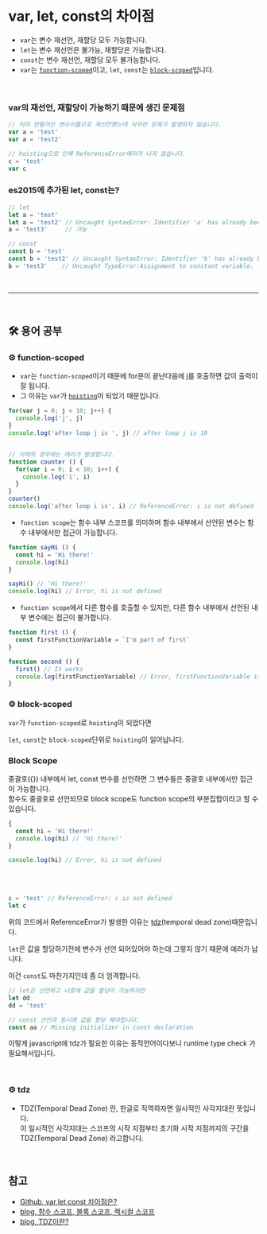 # var, let, const의 차이점

- `var`는 변수 재선언, 재할당 모두 가능합니다. <br>
- `let`는 변수 재선언은 불가능, 재할당은 가능합니다. <br>
- `const`는 변수 재선언, 재할당 모두 불가능합니다. <br>
- `var`는 [`function-scoped`](#gear-function-scoped)이고, `let`, `const`는 [`block-scoped`](#gear-block-scoped)입니다.

<br>

### var의 재선언, 재할당이 가능하기 때문에 생긴 문제점
```js
// 이미 만들어진 변수이름으로 재선언했는데 아무런 문제가 발생하지 않습니다.
var a = 'test'
var a = 'test2'

// hoisting으로 인해 ReferenceError에러가 나지 않습니다.
c = 'test'
var c
```

### es2015에 추가된 let, const는?
```js
// let
let a = 'test'
let a = 'test2' // Uncaught SyntaxError: Identifier 'a' has already been declared
a = 'test3'     // 가능

// const
const b = 'test'
const b = 'test2' // Uncaught SyntaxError: Identifier 'b' has already been declared
b = 'test3'    // Uncaught TypeError:Assignment to constant variable.
```

<br>

---

<br>

## :hammer_and_wrench: 용어 공부

### :gear: function-scoped
- `var`는 `function-scoped`이기 때문에 for문이 끝난다음에 j를 호출하면 값이 출력이 잘 됩니다.
- 그 이유는 `var`가 [`hoisting`](https://github.com/Esoolgnah/Frontend-Interview-Questions/blob/main/Notes/important-5/hoisting.md)이 되었기 때문입니다.

```js
for(var j = 0; j < 10; j++) {
  console.log('j', j)
}
console.log('after loop j is ', j) // after loop j is 10


// 아래의 경우에는 에러가 발생합니다.
function counter () {
  for(var i = 0; i < 10; i++) {
    console.log('i', i)
  }
}
counter()
console.log('after loop i is', i) // ReferenceError: i is not defined
```

- `function scope`는 함수 내부 스코프를 의미하며 함수 내부에서 선언된 변수는 함수 내부에서만 접근이 가능합니다.
```js
function sayHi () {
  const hi = 'Hi there!'
  console.log(hi)
}

sayHi() // 'Hi there!'
console.log(hi) // Error, hi is not defined
```
- `function scope`에서 다른 함수를 호출할 수 있지만, 다른 함수 내부에서 선언된 내부 변수에는 접근이 불가합니다.
```js
function first () {
  const firstFunctionVariable = `I'm part of first`
}

function second () {
  first() // It works
  console.log(firstFunctionVariable) // Error, firstFunctionVariable is not defined
}
```

### :gear: block-scoped

`var`가 `function-scoped`로 `hoisting`이 되었다면

`let`, `const`는 `block-scoped`단위로 `hoisting`이 일어납니다.


### Block Scope
중괄호({}) 내부에서 let, const 변수를 선언하면 그 변수들은 중괄호 내부에서만 접근이 가능합니다. <br>
함수도 중괄호로 선언되므로 block scope도 function scope의 부분집합이라고 할 수 있습니다.
```js
{
  const hi = 'Hi there!'
  console.log(hi) // 'Hi there!'
}

console.log(hi) // Error, hi is not defined
```

<br>

<br>

```js
c = 'test' // ReferenceError: c is not defined
let c
```

위의 코드에서 ReferenceError가 발생한 이유는 [tdz](#gear-tdz)(temporal dead zone)때문입니다. <br>

`let`은 값을 할당하기전에 변수가 선언 되어있어야 하는데 그렇지 않기 때문에 에러가 납니다. <br>

이건 `const`도 마찬가지인데 좀 더 엄격합니다.

```js
// let은 선언하고 나중에 값을 할당이 가능하지만
let dd
dd = 'test'

// const 선언과 동시에 값을 할당 해야합니다.
const aa // Missing initializer in const declaration
```
이렇게 javascript에 tdz가 필요한 이유는 동적언어이다보니 runtime type check 가 필요해서입니다.

<br>

### :gear: tdz
- TDZ(Temporal Dead Zone) 란, 한글로 직역하자면 일시적인 사각지대란 뜻입니다. <br> 이 일시적인 사각지대는 스코프의 시작 지점부터 초기화 시작 지점까지의 구간을 TDZ(Temporal Dead Zone) 라고합니다.

<br>

## 참고

- [Github, var,let,const 차이점은?](https://gist.github.com/LeoHeo/7c2a2a6dbcf80becaaa1e61e90091e5d)
- [blog, 함수 스코프, 블록 스코프, 렉시컬 스코프](https://velog.io/@iwaskorean/JavaScript-33%EA%B0%80%EC%A7%80-%EA%B0%9C%EB%85%90-6.-Function-Scope-Block-Scope-and-Lexical-Scope%ED%95%A8%EC%88%98-%EC%8A%A4%EC%BD%94%ED%94%84-%EB%B8%94%EB%A1%9D-%EC%8A%A4%EC%BD%94%ED%94%84-%EB%A0%89%EC%8B%9C%EC%BB%AC-%EC%8A%A4%EC%BD%94%ED%94%84)
- [blog, TDZ이란?](https://noogoonaa.tistory.com/78)

